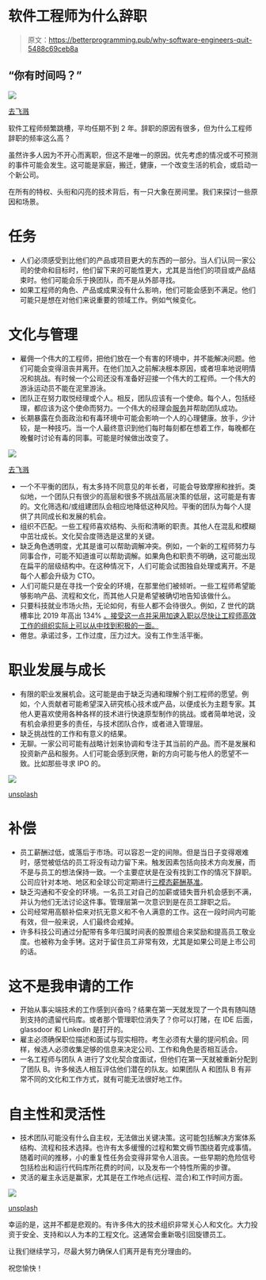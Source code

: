 # 软件工程师为什么辞职

> 原文：<https://betterprogramming.pub/why-software-engineers-quit-5488c69ceb8a>

## “你有时间吗？”

![](img/f1c58eb2a1da281f908cc56ad8702cd1.png)

[去飞溅](http://unsplash.com)

软件工程师频繁跳槽，平均任期不到 2 年。辞职的原因有很多，但为什么工程师辞职的频率这么高？

虽然许多人因为不开心而离职，但这不是唯一的原因。优先考虑的情况或不可预测的事件可能会发生。这可能是家庭，搬迁，健康，一个改变生活的机会，或启动一个新公司。

在所有的特权、头衔和闪亮的技术背后，有一只大象在房间里。我们来探讨一些原因和场景。

# **任务**

*   人们必须感受到比他们的产品或项目更大的东西的一部分。当人们认同一家公司的使命和目标时，他们留下来的可能性更大，尤其是当他们的项目或产品结束时。他们可能会乐于换团队，而不是从外部寻找。
*   如果工程师的角色、产品或成果没有什么影响，他们可能会感到不满足。他们可能只是想在对他们来说重要的领域工作。例如气候变化。

# **文化与管理**

*   雇佣一个伟大的工程师，把他们放在一个有害的环境中，并不能解决问题。他们可能会变得沮丧并离开。在他们加入之前解决根本原因，或者坦率地说明情况和挑战。有时候一个公司还没有准备好迎接一个伟大的工程师。一个伟大的游泳运动员不能在泥里游泳。
*   团队正在努力取悦经理或个人。相反，团队应该有一个使命。每个人，包括经理，都应该为这个使命而努力。一个伟大的经理会[服务](https://en.wikipedia.org/wiki/Servant_leadership)并帮助团队成功。
*   长期暴露在负面政治和有毒环境中可能会影响一个人的心理健康。放手，少计较，是一种技巧。当一个人最终意识到他们每时每刻都在想着工作，每晚都在晚餐时讨论有毒的同事。可能是时候做出改变了。

![](img/0182d3ff11ea05d5448e353247990802.png)

[去飞溅](https://unsplash.com/)

*   一个不平衡的团队，有太多持不同意见的年长者，可能会导致摩擦和挫折。类似地，一个团队只有很少的高层和很多不挑战高层决策的低层，这可能是有害的。文化筛选和/或组建团队会相应地降低这种风险。平衡的团队为每个人提供了共同成长和发展的机会。
*   组织不匹配。一些工程师喜欢结构、头衔和清晰的职责。其他人在混乱和模糊中茁壮成长。文化契合度筛选是这里的关键。
*   缺乏角色透明度，尤其是谁可以帮助调解冲突。例如，一个新的工程师努力与同事合作，可能不知道谁可以帮助调解。如果角色和职责不明确，这可能出现在扁平的层级结构中。在这种情况下，人们可能会试图独自处理或离开。不是每个人都会升级为 CTO。
*   人们可能只是在寻找一个安全的环境，在那里他们被倾听。一些工程师希望能够影响产品、流程和文化，而其他人只是希望被确切地告知该做什么。
*   只要科技就业市场火热，无论如何，有些人都不会待很久。例如，Z 世代的跳槽率比 2019 年高出 134% [。接受这一点并采用加速入职以尽快让工程师高效工作的组织实际上可以从中找到积极的一面。](https://www.axios.com/2022/02/25/gen-z-great-resignation-generation-job-hopping)
*   倦怠。承诺过多，工作过度，压力过大。没有工作生活平衡。

# **职业发展与成长**

*   有限的职业发展机会。这可能是由于缺乏沟通和理解个别工程师的愿望。例如，个人贡献者可能希望深入研究核心技术或产品，以便成长为主题专家。其他人更喜欢使用各种各样的技术进行快速原型制作的挑战。或者简单地说，没有机会承担更多的责任，与技术团队合作，或者进入管理层。
*   缺乏挑战性的工作和有意义的结果。
*   无聊。一家公司可能有战略计划来协调和专注于其当前的产品。而不是发展和投资新产品和服务。人们可能会感到厌倦，新的方向可能与他人的愿望不一致。比如那些寻求 IPO 的。

![](img/36cc72ab1c0064c01ad6febe49852f3d.png)

[unsplash](https://unsplash.com/)

# **补偿**

*   员工薪酬过低，或落后于市场。可以容忍一定的间隙。但是当日子变得艰难时，感觉被低估的员工将没有动力留下来。触发因素包括向技术方向发展，而不是与员工的想法保持一致。一个主要症状是在没有找到工作的情况下辞职。公司应针对本地、地区和全球公司定期进行[三模态薪酬基准](https://blog.pragmaticengineer.com/software-engineering-salaries-in-the-netherlands-and-europe/)。
*   缺乏沟通和不安全的环境。一名员工对自己的加薪或错失晋升机会感到不满，并认为他们无法讨论这件事。管理层第一次意识到是在员工辞职之后。
*   公司经常用高额补偿来对抗无意义和不令人满意的工作。这在一段时间内可能有效，但一般来说，人们最终会戒掉。
*   许多科技公司通过分配带有多年归属时间表的股票组合来奖励和提高员工敬业度。也被称为金手铐。这对于留住员工非常有效，尤其是如果公司是上市公司的话。

# 这不是我申请的工作

*   开始从事尖端技术的工作感到兴奋吗？结果在第一天就发现了一个具有随叫随到支持的遗留代码库。或者那个管理职位消失了？你可以打赌，在 IDE 后面，glassdoor 和 LinkedIn 是打开的。
*   雇主必须确保职位描述和面试与现实相符。考生必须有大量的提问机会。同样，候选人必须收集足够的信息来决定公司、工作和角色是否相互适合。
*   一名工程师与团队 A 进行了文化契合度面试，但他们在第一天就被重新分配到了团队 B。许多候选人相互评估他们潜在的队友。如果团队 A 和团队 B 有非常不同的文化和工作方式，就有可能无法很好地工作。

# **自主性和灵活性**

*   技术团队可能没有什么自主权，无法做出关键决策。这可能包括解决方案体系结构、流程和技术选择。也许有太多缓慢的过程和繁文缛节围绕着完成事情。随着时间的推移，小的重复性任务会变得非常令人沮丧。一些早期的危险信号包括检出和运行代码库所花费的时间，以及发布一个特性所需的步骤。
*   灵活的雇主永远是赢家，尤其是在工作地点(远程、混合)和工作时间方面。

![](img/d478bc20019467d44dc73b739d988ab5.png)

[unsplash](https://unsplash.com/)

幸运的是，这并不都是悲观的。有许多伟大的技术组织非常关心人和文化。大力投资于安全、支持和以人为本的工程文化。这通常会重新吸引回旋镖员工。

让我们继续学习，尽最大努力确保人们离开是有充分理由的。

祝您愉快！